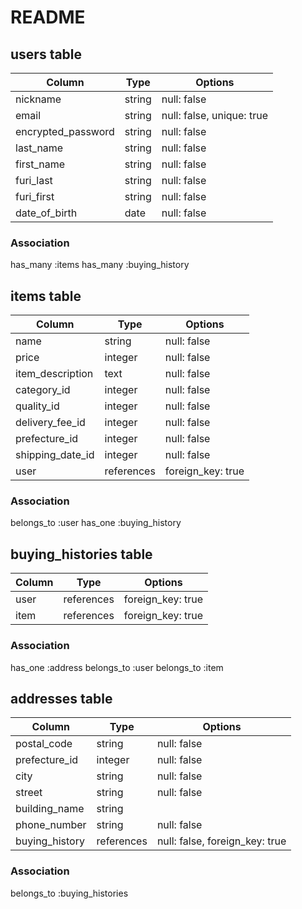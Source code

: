 # README

## users table
|Column             |Type       |Options                   |
|-------------------|-----------|--------------------------|
|nickname           |string     |null: false               |
|email              |string     |null: false, unique: true |
|encrypted_password |string     |null: false               |
|last_name          |string     |null: false               |
|first_name         |string     |null: false               |
|furi_last          |string     |null: false               |
|furi_first         |string     |null: false               |
|date_of_birth      |date       |null: false               |

### Association
has_many :items
has_many :buying_history

## items table
|Column           |Type            |Options                               |
|-----------------|--------------- |--------------------------------------|
|name             |string          |null: false                           |
|price            |integer         |null: false                           |
|item_description |text            |null: false                           |
|category_id      |integer         |null: false                           |
|quality_id       |integer         |null: false                           |
|delivery_fee_id  |integer         |null: false                           |
|prefecture_id    |integer         |null: false                           |
|shipping_date_id |integer         |null: false                           |
|user             |references      |foreign_key: true                     |

### Association
belongs_to :user
has_one :buying_history


## buying_histories table
|Column    |Type       |Options           |
|--------- |-----------|------------------|
|user      |references |foreign_key: true |
|item      |references |foreign_key: true |

### Association
has_one :address
belongs_to :user
belongs_to :item

## addresses table

|Column         |Type       |Options              |
|---------------|-----------|---------------------|
|postal_code    |string     |null: false          |
|prefecture_id  |integer    |null: false          |
|city           |string     |null: false          |
|street         |string     |null: false          |
|building_name  |string     |                     |
|phone_number   |string     |null: false          |
|buying_history |references |null: false, foreign_key: true |


### Association
belongs_to :buying_histories
